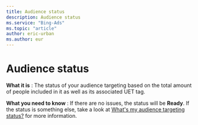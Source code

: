 ```yaml
---
title: Audience status
description: Audience status
ms.service: "Bing-Ads"
ms.topic: "article"
author: eric-urban
ms.author: eur
---
```


# Audience status

**What it is** : The status of your audience targeting based on the total amount of people included in it as well as its associated UET tag.

**What you need to know** : If there are no issues, the status will be **Ready**. If the status is something else, take a look at [What's my audience targeting status?](../hlp_BA_CONC_Audiences_AudienceStatus.md) for more information.



